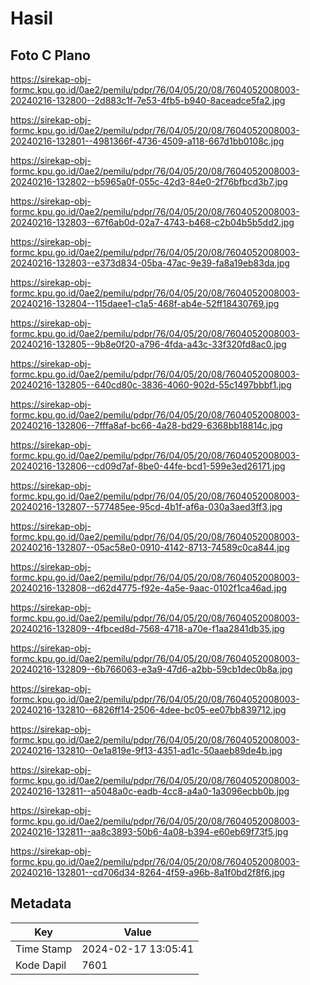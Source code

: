 # Hasil

## Foto C Plano

https://sirekap-obj-formc.kpu.go.id/0ae2/pemilu/pdpr/76/04/05/20/08/7604052008003-20240216-132800--2d883c1f-7e53-4fb5-b940-8aceadce5fa2.jpg

https://sirekap-obj-formc.kpu.go.id/0ae2/pemilu/pdpr/76/04/05/20/08/7604052008003-20240216-132801--4981366f-4736-4509-a118-667d1bb0108c.jpg

https://sirekap-obj-formc.kpu.go.id/0ae2/pemilu/pdpr/76/04/05/20/08/7604052008003-20240216-132802--b5965a0f-055c-42d3-84e0-2f76bfbcd3b7.jpg

https://sirekap-obj-formc.kpu.go.id/0ae2/pemilu/pdpr/76/04/05/20/08/7604052008003-20240216-132803--67f6ab0d-02a7-4743-b468-c2b04b5b5dd2.jpg

https://sirekap-obj-formc.kpu.go.id/0ae2/pemilu/pdpr/76/04/05/20/08/7604052008003-20240216-132803--e373d834-05ba-47ac-9e39-fa8a19eb83da.jpg

https://sirekap-obj-formc.kpu.go.id/0ae2/pemilu/pdpr/76/04/05/20/08/7604052008003-20240216-132804--115daee1-c1a5-468f-ab4e-52ff18430769.jpg

https://sirekap-obj-formc.kpu.go.id/0ae2/pemilu/pdpr/76/04/05/20/08/7604052008003-20240216-132805--9b8e0f20-a796-4fda-a43c-33f320fd8ac0.jpg

https://sirekap-obj-formc.kpu.go.id/0ae2/pemilu/pdpr/76/04/05/20/08/7604052008003-20240216-132805--640cd80c-3836-4060-902d-55c1497bbbf1.jpg

https://sirekap-obj-formc.kpu.go.id/0ae2/pemilu/pdpr/76/04/05/20/08/7604052008003-20240216-132806--7fffa8af-bc66-4a28-bd29-6368bb18814c.jpg

https://sirekap-obj-formc.kpu.go.id/0ae2/pemilu/pdpr/76/04/05/20/08/7604052008003-20240216-132806--cd09d7af-8be0-44fe-bcd1-599e3ed26171.jpg

https://sirekap-obj-formc.kpu.go.id/0ae2/pemilu/pdpr/76/04/05/20/08/7604052008003-20240216-132807--577485ee-95cd-4b1f-af6a-030a3aed3ff3.jpg

https://sirekap-obj-formc.kpu.go.id/0ae2/pemilu/pdpr/76/04/05/20/08/7604052008003-20240216-132807--05ac58e0-0910-4142-8713-74589c0ca844.jpg

https://sirekap-obj-formc.kpu.go.id/0ae2/pemilu/pdpr/76/04/05/20/08/7604052008003-20240216-132808--d62d4775-f92e-4a5e-9aac-0102f1ca46ad.jpg

https://sirekap-obj-formc.kpu.go.id/0ae2/pemilu/pdpr/76/04/05/20/08/7604052008003-20240216-132809--4fbced8d-7568-4718-a70e-f1aa2841db35.jpg

https://sirekap-obj-formc.kpu.go.id/0ae2/pemilu/pdpr/76/04/05/20/08/7604052008003-20240216-132809--6b766063-e3a9-47d6-a2bb-59cb1dec0b8a.jpg

https://sirekap-obj-formc.kpu.go.id/0ae2/pemilu/pdpr/76/04/05/20/08/7604052008003-20240216-132810--6826ff14-2506-4dee-bc05-ee07bb839712.jpg

https://sirekap-obj-formc.kpu.go.id/0ae2/pemilu/pdpr/76/04/05/20/08/7604052008003-20240216-132810--0e1a819e-9f13-4351-ad1c-50aaeb89de4b.jpg

https://sirekap-obj-formc.kpu.go.id/0ae2/pemilu/pdpr/76/04/05/20/08/7604052008003-20240216-132811--a5048a0c-eadb-4cc8-a4a0-1a3096ecbb0b.jpg

https://sirekap-obj-formc.kpu.go.id/0ae2/pemilu/pdpr/76/04/05/20/08/7604052008003-20240216-132811--aa8c3893-50b6-4a08-b394-e60eb69f73f5.jpg

https://sirekap-obj-formc.kpu.go.id/0ae2/pemilu/pdpr/76/04/05/20/08/7604052008003-20240216-132801--cd706d34-8264-4f59-a96b-8a1f0bd2f8f6.jpg


## Metadata

| Key        | Value               |
| ---------- | ------------------- |
| Time Stamp | 2024-02-17 13:05:41 |
| Kode Dapil | 7601                |



